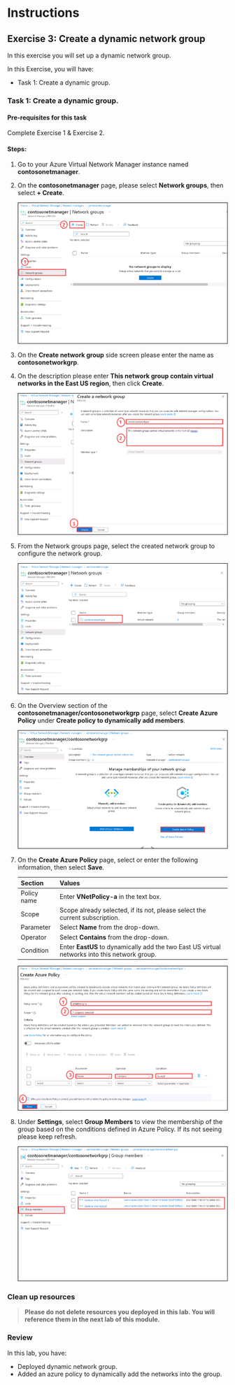 # Instructions

## Exercise 3: Create a dynamic network group

In this exercise you will set up a dynamic network group.

In this Exercise, you will have:

  + Task 1: Create a dynamic group.

### Task 1: Create a dynamic group.

#### Pre-requisites for this task

Complete Exercise 1 & Exercise 2.

#### Steps:

1. Go to your Azure Virtual Network Manager instance named **contosonetmanager**.

2. On the **contosonetmanager** page, please select **Network groups**, then select **+ Create**.

    ![img](../media/dyn1.png)

3. On the **Create network group** side screen please enter the name as **contosonetworkgrp**.

4. On the description please enter **This network group contain virtual networks in the East US region**, then click **Create**.

    ![img](../media/dyn2.png)

5. From the Network groups page, select the created network group to configure the network group.

    ![img](../media/dyn3.png)

6. On the Overview section of the **contosonetmanager/contosonetworkgrp** page, select **Create Azure Policy** under **Create policy to dynamically add members**.

    ![img](../media/dyn4.png)

7. On the **Create Azure Policy** page, select or enter the following information, then select **Save**.

    | Section | Values |
    | ------- | ------ |
    | Policy name | Enter **VNetPolicy-a** in the text box. |
    | Scope | Scope already selected, if its not, please select the current subscription. |
    | Parameter | Select **Name** from the drop-down.|
    | Operator | Select **Contains** from the drop-down. |
    | Condition | Enter **EastUS** to dynamically add the two East US virtual networks into this network group. |
  
    ![img](../media/dyn5.png)

8. Under **Settings**, select **Group Members** to view the membership of the group based on the conditions defined in Azure Policy. If its not seeing please keep refresh.

    ![img](../media/dyn6.png)

 ### Clean up resources

>**Please do not delete resources you deployed in this lab. You will reference them in the next lab of this module.**

### Review

In this lab, you have:

+ Deployed dynamic network group.
+ Added an azure policy to dynamically add the networks into the group.
